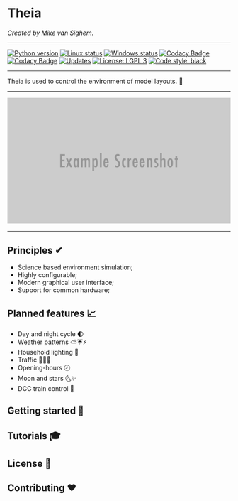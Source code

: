 # Theia

*Created by Mike van Sighem.*

---

[![Python version](https://img.shields.io/badge/python-3.6%20%7C%203.7-blue.svg)](https://www.python.org/downloads/)
[![Linux status](https://img.shields.io/travis/com/mikevansighem/theia.svg?label=linux)](https://travis-ci.com/mikevansighem/theia)
[![Windows status](https://img.shields.io/appveyor/ci/mikevansighem/theia.svg?label=windows)](https://ci.appveyor.com/project/mikevansighem/theia/branch/master)
[![Codacy Badge](https://img.shields.io/codacy/grade/bb3d838b073c489b89232463f0c2cf66.svg)](https://www.codacy.com/app/mikevansighem/theia?utm_source=github.com&amp;utm_medium=referral&amp;utm_content=mikevansighem/theia&amp;utm_campaign=Badge_Grade)
[![Codacy Badge](https://img.shields.io/codacy/coverage/bb3d838b073c489b89232463f0c2cf66.svg)](https://www.codacy.com/app/mikevansighem/theia?utm_source=github.com&utm_medium=referral&utm_content=mikevansighem/theia&utm_campaign=Badge_Coverage)
[![Updates](https://pyup.io/repos/github/mikevansighem/theia/shield.svg)](https://pyup.io/repos/github/mikevansighem/theia/)
[![License: LGPL 3](https://img.shields.io/badge/license-LGPL%203-blue.svg)](LICENSE.md)
[![Code style: black](https://img.shields.io/badge/code%20style-black-000000.svg)](https://github.com/ambv/black)

---

Theia is used to control the environment of model layouts. 🌄

---

![](docs/images/header.png)

---

## Principles ✔
-   Science based environment simulation;
-   Highly configurable;
-   Modern graphical user interface;
-   Support for common hardware;

## Planned features 📈

-   Day and night cycle 🌓
-   Weather patterns ⛅️☔⚡️
-   Household lighting 🏡
-   Traffic 🚗🚕🚌
-   Opening-hours 🕗
-   Moon and stars 🌜✨
-   DCC train control 🚂

## Getting started 🤔

## Tutorials 🎓

## License 📃

## Contributing ❤
